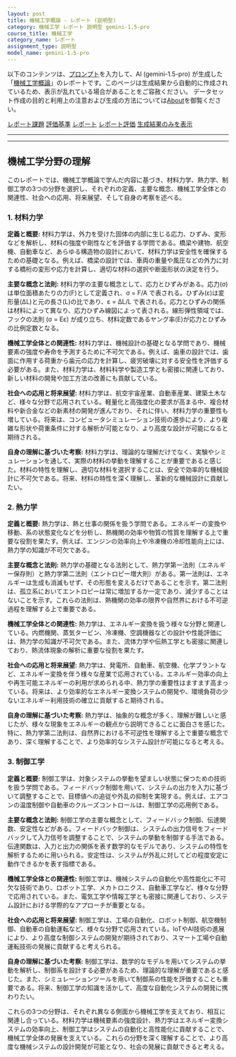 ```yaml
---
layout: post
title: 機械工学概論 - レポート (説明型)
category: 機械工学 レポート 説明型 gemini-1.5-pro
course_title: 機械工学
category_name: レポート
assignment_type: 説明型
model_name: gemini-1.5-pro
---
```


以下のコンテンツは、[プロンプト](http://127.0.0.1:8000/generated/機械工学/gemini-1.5-pro/prompt_レポート-説明型.md)を入力して、AI (gemini-1.5-pro) が生成した「[機械工学概論](/contents/機械工学/)」のレポートです。このページは生成結果から自動的に作成されているため、表示が乱れている場合があることをご容赦ください。
データセット作成の目的と利用上の注意および生成の方法については[About](/About)を御覧ください。

[レポート課題](../レポート課題-説明型)
[評価基準](../評価基準-説明型)
[レポート](../レポート-説明型)
[レポート評価](../レポート評価-説明型)
[生成結果のみを表示](http://127.0.0.1:8000/generated/機械工学/gemini-1.5-pro/レポート-説明型.md)
  

***
***
  
## 機械工学分野の理解

このレポートでは、機械工学概論で学んだ内容に基づき、材料力学、熱力学、制御工学の3つの分野を選択し、それぞれの定義、主要な概念、機械工学全体との関連性、社会への応用、将来展望、そして自身の考察を述べる。

### 1. 材料力学

**定義と概要:** 材料力学は、外力を受けた固体の内部に生じる応力、ひずみ、変形などを解析し、材料の強度や剛性などを評価する学問である。橋梁や建物、航空機、自動車など、あらゆる構造物の設計において、材料力学は安全性を確保するための基礎となる。例えば、橋梁の設計では、車両の重量や風圧などの外力に対する橋桁の変形や応力を計算し、適切な材料の選択や断面形状の決定を行う。

**主要な概念と法則:** 材料力学の主要な概念として、応力とひずみがある。応力(σ)は単位面積あたりの力(F)として定義され、σ = F/A で表される。ひずみ(ε)は変形量(ΔL)と元の長さ(L)の比であり、ε = ΔL/L で表される。応力とひずみの関係は材料によって異なり、応力ひずみ線図によって表される。線形弾性領域では、フックの法則 (σ = Eε) が成り立ち、材料定数であるヤング率(E)が応力とひずみの比例定数となる。

**機械工学全体との関連性:** 材料力学は、機械設計の基礎となる学問であり、機械要素の強度や寿命を予測するために不可欠である。例えば、歯車の設計では、歯面に作用する荷重から歯元の応力を計算し、疲労破壊に対する安全性を評価する必要がある。また、材料力学は、材料科学や製造工学とも密接に関連しており、新しい材料の開発や加工方法の改善にも貢献している。

**社会への応用と将来展望:** 材料力学は、航空宇宙産業、自動車産業、建築土木など、様々な分野で応用されている。軽量化と高強度化の要求が高まる中、複合材料や新合金などの新素材の開発が進んでおり、それに伴い、材料力学の重要性も増している。将来は、コンピュータシミュレーション技術の進歩により、より複雑な形状や荷重条件に対する解析が可能となり、より高度な設計が可能になると期待される。

**自身の理解に基づいた考察:** 材料力学は、理論的な理解だけでなく、実験やシミュレーションを通して、実際の材料の挙動を理解することが重要であると感じた。材料の特性を理解し、適切な材料を選択することは、安全で効率的な機械設計に不可欠である。将来、材料の特性を深く理解し、革新的な機械設計に貢献したい。


### 2. 熱力学

**定義と概要:** 熱力学は、熱と仕事の関係を扱う学問である。エネルギーの変換や移動、系の状態変化などを分析し、熱機関の効率や物質の性質を理解する上で重要な役割を果たす。例えば、エンジンの効率向上や冷凍機の冷却性能向上には、熱力学の知識が不可欠である。

**主要な概念と法則:** 熱力学の基礎となる法則として、熱力学第一法則（エネルギー保存則）と熱力学第二法則（エントロピー増大則）がある。第一法則は、エネルギーは生成も消滅もせず、その形態を変えるだけであることを示す。第二法則は、孤立系においてエントロピーは常に増加するか一定であり、減少することはないことを示す。これらの法則は、熱機関の効率の限界や自然界における不可逆過程を理解する上で重要である。

**機械工学全体との関連性:** 熱力学は、エネルギー変換を扱う様々な分野と関連している。内燃機関、蒸気タービン、冷凍機、空調機器などの設計や性能評価には、熱力学の知識が不可欠である。また、流体力学や伝熱工学とも密接に関連しており、熱流体現象の解析に重要な役割を果たす。

**社会への応用と将来展望:** 熱力学は、発電所、自動車、航空機、化学プラントなど、エネルギー変換を伴う様々な産業で応用されている。エネルギー効率の向上や再生可能エネルギーの利用が求められる中、熱力学の重要性はますます高まっている。将来は、より効率的なエネルギー変換システムの開発や、環境負荷の少ないエネルギー利用技術の確立に貢献すると期待される。

**自身の理解に基づいた考察:** 熱力学は、抽象的な概念が多く、理解が難しいと感じたが、様々な現象をエネルギーの観点から説明できることに面白さを感じた。特に、熱力学第二法則は、自然界における不可逆性を理解する上で重要な概念であり、深く理解することで、より効率的なシステム設計が可能になると考える。


### 3. 制御工学

**定義と概要:** 制御工学は、対象システムの挙動を望ましい状態に保つための技術を扱う学問である。フィードバック制御を用いて、システムの出力を入力に基づいて調整することで、目標値への追従や外乱の抑制を実現する。例えば、エアコンの温度制御や自動車のクルーズコントロールは、制御工学の応用例である。

**主要な概念と法則:** 制御工学の主要な概念として、フィードバック制御、伝達関数、安定性などがある。フィードバック制御は、システムの出力信号をフィードバックして入力信号を調整することで、システムの挙動を制御する手法である。伝達関数は、入力と出力の関係を表す数学的なモデルであり、システムの特性を解析するために用いられる。安定性は、システムが外乱に対してどの程度安定に動作できるかを表す指標である。

**機械工学全体との関連性:** 制御工学は、機械システムの自動化や高性能化に不可欠な技術であり、ロボット工学、メカトロニクス、自動車工学など、様々な分野で応用されている。また、電気工学や情報工学とも密接に関連しており、システム設計における学際的なアプローチが重要となる。

**社会への応用と将来展望:** 制御工学は、工場の自動化、ロボット制御、航空機制御、自動車の自動運転など、様々な分野で応用されている。IoTやAI技術の進展により、より高度な制御システムの開発が期待されており、スマート工場や自動運転技術の発展に貢献すると考えられる。

**自身の理解に基づいた考察:** 制御工学は、数学的なモデルを用いてシステムの挙動を解析し、制御系を設計する必要があるため、理論的な理解が重要であると感じた。また、シミュレーションツールを用いて制御系の性能を評価することも重要である。将来、制御工学の知識を活かして、高度な自動化システムの開発に携わりたい。


これらの3つの分野は、それぞれ異なる側面から機械工学を支えており、相互に関連し合っている。材料力学は機械要素の強度設計、熱力学はエネルギー変換システムの効率向上、制御工学はシステムの自動化と高性能化に貢献することで、機械工学全体の発展を支えている。これらの分野を深く理解することで、より高度な機械システムの設計開発が可能となり、社会の発展に貢献できると考える。
